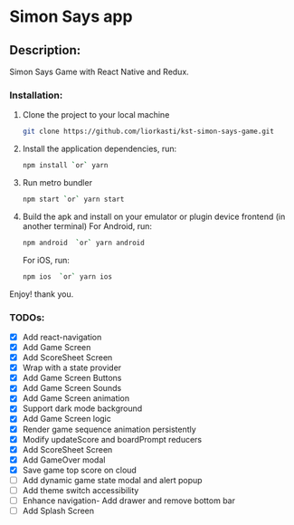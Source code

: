 # Simon Says app

## Description:

Simon Says Game with React Native and Redux.

### Installation:

1.  Clone the project to your local machine
    ```sh
    git clone https://github.com/liorkasti/kst-simon-says-game.git
    ```
1.  Install the application dependencies, run:
    ```sh
    npm install `or` yarn
    ```
1.  Run metro bundler
    ```sh
    npm start `or` yarn start
    ```
1.  Build the apk and install on your emulator or plugin device frontend (in another terminal)
    For Android, run:
    ```sh
    npm android  `or` yarn android
    ```
    For iOS, run:
    ```sh
    npm ios  `or` yarn ios
    ```

Enjoy! thank you.

### TODOs:

- [x] Add react-navigation
- [x] Add Game Screen
- [x] Add ScoreSheet Screen
- [x] Wrap with a state provider
- [x] Add Game Screen Buttons
- [x] Add Game Screen Sounds
- [x] Add Game Screen animation
- [x] Support dark mode background
- [x] Add Game Screen logic
- [x] Render game sequence animation persistently
- [x] Modify updateScore and boardPrompt reducers
- [x] Add ScoreSheet Screen
- [x] Add GameOver modal
- [x] Save game top score on cloud
- [ ] Add dynamic game state modal and alert popup
- [ ] Add theme switch accessibility
- [ ] Enhance navigation- Add drawer and remove bottom bar 
- [ ] Add Splash Screen